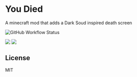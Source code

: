 # You Died
A minecraft mod that adds a Dark Soud inspired death screen

![GitHub Workflow Status](https://img.shields.io/github/workflow/status/GoryMoon/YouDied/Mod%20CI)

<a href="https://www.curseforge.com/minecraft/mc-mods/you-died"><img src="http://cf.way2muchnoise.eu/full_582464_downloads.svg" /></a>
<a href="https://www.curseforge.com/minecraft/mc-mods/you-died"><img src="http://cf.way2muchnoise.eu/versions/582464_all.svg" /></a>


License
----

MIT